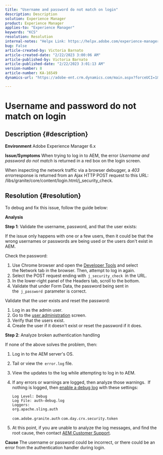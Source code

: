 ```yaml
---
title: "Username and password do not match on login"
description: Description
solution: Experience Manager
product: Experience Manager
applies-to: "Experience Manager"
keywords: "KCS"
resolution: Resolution
internal-notes: "Helpx Link: https://helpx.adobe.com/experience-manager/kb/user-name-and-password-do-not-match-on-login.html"
bug: False
article-created-by: Victoria Barnato
article-created-date: "2/22/2023 3:00:06 AM"
article-published-by: Victoria Barnato
article-published-date: "2/22/2023 3:01:13 AM"
version-number: 8
article-number: KA-16549
dynamics-url: "https://adobe-ent.crm.dynamics.com/main.aspx?forceUCI=1&pagetype=entityrecord&etn=knowledgearticle&id=6049f9fc-5cb2-ed11-83fe-6045bd0067ea"

---
```

# Username and password do not match on login

## Description {#description}

<b>Environment</b>
Adobe Experience Manager 6.x


<b>Issue/Symptoms</b>
When trying to log in to AEM, the error *Username and password do not match* is returned in a red box on the login screen.

When inspecting the network traffic via a browser debugger, a *403 error*response is returned from an Ajax HTTP POST request to this URL:
 /libs/granite/core/content/login.html/j_security_check.


## Resolution {#resolution}


To debug and fix this issue, follow the guide below:

<b>Analysis</b>

<b>Step 1</b>: Validate the username, password, and that the user exists:

If the issue only happens with one or a few users, then it could be that the wrong usernames or passwords are being used or the users don't exist in AEM.

Check the password:

1. Use Chrome browser and open the [Developer Tools](https://developer.chrome.com/devtools) and select the Network tab in the browser. Then, attempt to log in again.
2. Select the POST request ending with` j_security_check `in the URL.
3. In the lower-right panel of the Headers tab, scroll to the bottom.
4. Validate that under Form Data, the password being sent in the` j_password `parameter is correct.


Validate that the user exists and reset the password:

1. Log in as the admin user.
2. Go to the [user administration](https://docs.adobe.com/content/help/en/experience-manager-65/administering/home.html?topic=/experience-manager/6-5/sites/administering/morehelp/security.ug.js) screen.
3. Verify that the users exist.
4. Create the user if it doesn't exist or reset the password if it does.


<b>Step 2</b>: Analyze broken authentication handling

If none of the above solves the problem, then:

1. Log in to the AEM server's OS.
2. Tail or view the` error.log` file.
3. View the updates to the log while attempting to log in to AEM.
4. If any errors or warnings are logged, then analyze those warnings.  If nothing is logged, then [enable a debug log](https://experienceleague.adobe.com/docs/experience-manager-65/deploying/configuring/configure-logging.html) with these settings:


    ```
    Log Level: Debug
    Log File: auth-debug.log
    Loggers:
    org.apache.sling.auth
    ```

    
    `com.adobe.granite.auth`
    `com.day.crx.security.token`
5. At this point, if you are unable to analyze the log messages, and find the root cause, then contact [AEM Customer Support](https://experienceleague.adobe.com/?support-solution=Experience+Manager#support).



<b>Cause</b>
The username or password could be incorrect, or there could be an error from the authentication handler during login.


